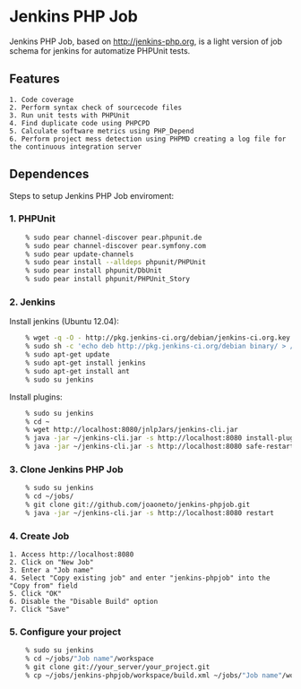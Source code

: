 # Jenkins PHP Job
Jenkins PHP Job, based on http://jenkins-php.org, is a light version of job schema for jenkins for automatize PHPUnit tests.

## Features
    1. Code coverage
    2. Perform syntax check of sourcecode files
    3. Run unit tests with PHPUnit
    4. Find duplicate code using PHPCPD
    5. Calculate software metrics using PHP_Depend
    6. Perform project mess detection using PHPMD creating a log file for the continuous integration server

## Dependences
Steps to setup Jenkins PHP Job enviroment:

### 1. PHPUnit
```bash
    % sudo pear channel-discover pear.phpunit.de
    % sudo pear channel-discover pear.symfony.com
    % sudo pear update-channels
    % sudo pear install --alldeps phpunit/PHPUnit
    % sudo pear install phpunit/DbUnit
    % sudo pear install phpunit/PHPUnit_Story
```

### 2. Jenkins
Install jenkins (Ubuntu 12.04):
```bash
    % wget -q -O - http://pkg.jenkins-ci.org/debian/jenkins-ci.org.key | sudo apt-key add -
    % sudo sh -c 'echo deb http://pkg.jenkins-ci.org/debian binary/ > /etc/apt/sources.list.d/jenkins.list'
    % sudo apt-get update
    % sudo apt-get install jenkins
    % sudo apt-get install ant
    % sudo su jenkins
```
Install plugins:
```bash
    % sudo su jenkins
    % cd ~
    % wget http://localhost:8080/jnlpJars/jenkins-cli.jar
    % java -jar ~/jenkins-cli.jar -s http://localhost:8080 install-plugin checkstyle cloverphp dry htmlpublisher jdepend plot pmd violations xunit
    % java -jar ~/jenkins-cli.jar -s http://localhost:8080 safe-restart
```

### 3. Clone Jenkins PHP Job
```bash
    % sudo su jenkins
    % cd ~/jobs/
    % git clone git://github.com/joaoneto/jenkins-phpjob.git
    % java -jar ~/jenkins-cli.jar -s http://localhost:8080 restart
```

### 4. Create Job
    1. Access http://localhost:8080
    2. Click on "New Job"
    3. Enter a "Job name"
    4. Select "Copy existing job" and enter "jenkins-phpjob" into the "Copy from" field
    5. Click "OK"
    6. Disable the "Disable Build" option
    7. Click "Save"

### 5. Configure your project
```bash
    % sudo su jenkins
    % cd ~/jobs/"Job name"/workspace
    % git clone git://your_server/your_project.git
    % cp ~/jobs/jenkins-phpjob/workspace/build.xml ~/jobs/"Job name"/workspace/build.xml
```